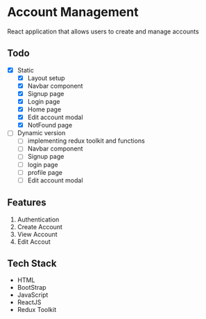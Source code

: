 # Account Management
React application that allows users to create and manage accounts

## Todo
- [x] Static
  - [x] Layout setup
  - [x] Navbar component
  - [x] Signup page
  - [X] Login page
  - [x] Home page
  - [x] Edit account modal
  - [x] NotFound page
- [ ] Dynamic version
  - [ ] implementing redux toolkit and functions
  - [ ] Navbar component
  - [ ] Signup page
  - [ ] login page
  - [ ] profile page
  - [ ] Edit account modal

## Features
1. Authentication
2. Create Account
3. View Account
4. Edit Accout

## Tech Stack
- HTML
- BootStrap
- JavaScript
- ReactJS
- Redux Toolkit
